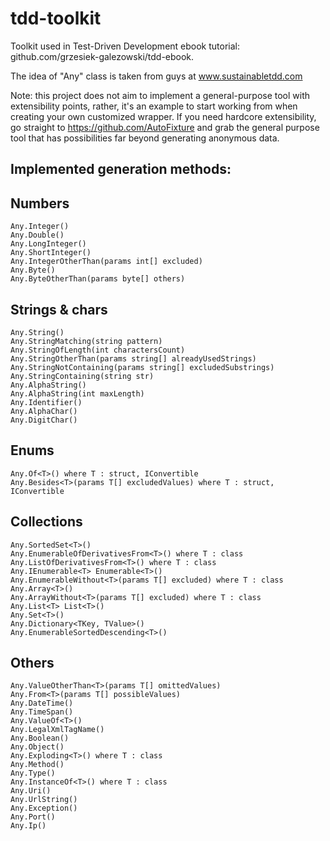 tdd-toolkit
===========

Toolkit used in Test-Driven Development ebook tutorial: github.com/grzesiek-galezowski/tdd-ebook.

The idea of "Any" class is taken from guys at www.sustainabletdd.com

Note: this project does not aim to implement a general-purpose tool with extensibility points, rather, it's an example to start working from when creating your own customized wrapper. If you need hardcore extensibility, go straight to https://github.com/AutoFixture and grab the general purpose tool that has possibilities far beyond generating anonymous data.

Implemented generation methods:
-

Numbers
-

    Any.Integer()
    Any.Double()
    Any.LongInteger()
    Any.ShortInteger()
    Any.IntegerOtherThan(params int[] excluded)
    Any.Byte()
    Any.ByteOtherThan(params byte[] others)

Strings & chars
-

    Any.String()
    Any.StringMatching(string pattern)
    Any.StringOfLength(int charactersCount)
    Any.StringOtherThan(params string[] alreadyUsedStrings)
    Any.StringNotContaining(params string[] excludedSubstrings)
    Any.StringContaining(string str)
    Any.AlphaString()
    Any.AlphaString(int maxLength)
    Any.Identifier()
    Any.AlphaChar()
    Any.DigitChar()

Enums
-

    Any.Of<T>() where T : struct, IConvertible
    Any.Besides<T>(params T[] excludedValues) where T : struct, IConvertible
    
Collections
-

    Any.SortedSet<T>()
    Any.EnumerableOfDerivativesFrom<T>() where T : class
    Any.ListOfDerivativesFrom<T>() where T : class
    Any.IEnumerable<T> Enumerable<T>()
    Any.EnumerableWithout<T>(params T[] excluded) where T : class
    Any.Array<T>()
    Any.ArrayWithout<T>(params T[] excluded) where T : class
    Any.List<T> List<T>()
    Any.Set<T>()
    Any.Dictionary<TKey, TValue>()
    Any.EnumerableSortedDescending<T>()

Others
-

    Any.ValueOtherThan<T>(params T[] omittedValues)
    Any.From<T>(params T[] possibleValues)
    Any.DateTime()
    Any.TimeSpan()
    Any.ValueOf<T>()
    Any.LegalXmlTagName()
    Any.Boolean()
    Any.Object()
    Any.Exploding<T>() where T : class
    Any.Method()
    Any.Type()
    Any.InstanceOf<T>() where T : class
    Any.Uri()
    Any.UrlString()
    Any.Exception()
    Any.Port()
    Any.Ip()

